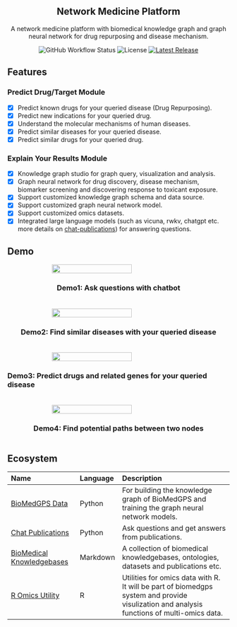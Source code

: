 <h2 align="center">Network Medicine Platform</h2>
<p align="center">A network medicine platform with biomedical knowledge graph and graph neural network for drug repurposing and disease mechanism.</p>

<p align="center">
<img alt="GitHub Workflow Status" src="https://img.shields.io/github/workflow/status/yjcyxky/biomedgps/release?label=Build Status">
<img src="https://img.shields.io/github/license/yjcyxky/biomedgps.svg?label=License" alt="License"> 
<a href="https://github.com/yjcyxky/biomedgps/releases">
<img alt="Latest Release" src="https://img.shields.io/github/release/yjcyxky/biomedgps.svg?label=Latest%20Release"/>
</a>
</p>

## Features

### Predict Drug/Target Module

- [x] Predict known drugs for your queried disease (Drug Repurposing).
- [x] Predict new indications for your queried drug.
- [x] Understand the molecular mechanisms of human diseases.
- [x] Predict similar diseases for your queried disease.
- [x] Predict similar drugs for your queried drug.

<p></p>

### Explain Your Results Module

- [x] Knowledge graph studio for graph query, visualization and analysis.
- [x] Graph neural network for drug discovery, disease mechanism, biomarker screening and discovering response to toxicant exposure.
- [x] Support customized knowledge graph schema and data source.
- [x] Support customized graph neural network model.
- [x] Support customized omics datasets.
- [x] Integrated large language models (such as vicuna, rwkv, chatgpt etc. more details on [chat-publications](https://github.com/yjcyxky/chat-publications)) for answering questions.

<p></p>

## Demo

<div style="display: flex; justify-content: center; flex-direction: column; align-items: center; margin-bottom: 20px;">
<img src="https://github.com/yjcyxky/biomedgps-studio/blob/master/public/assets/chatbot.png?raw=true" width="60%" />
<h3>Demo1: Ask questions with chatbot</h3>
</div>

<div style="display: flex; justify-content: center; flex-direction: column; align-items: center; margin-bottom: 20px;">
<img src="https://github.com/yjcyxky/biomedgps-studio/blob/master/public/assets/disease-similarities.png?raw=true" width="60%" />
<h3>Demo2: Find similar diseases with your queried disease</h3>
</div>

<div style="display: flex; justify-content: center; flex-direction: column; align-items: center; margin-bottom: 20px;">
<img src="https://github.com/yjcyxky/biomedgps-studio/blob/master/public/assets/drug-targets-genes.png?raw=true" width="60%" />
<h3>Demo3: Predict drugs and related genes for your queried disease</h3>
</div>

<div style="display: flex; justify-content: center; flex-direction: column; align-items: center; margin-bottom: 20px;">
<img src="https://github.com/yjcyxky/biomedgps-studio/blob/master/public/assets/path.png?raw=true" width="60%" />
<h3>Demo4: Find potential paths between two nodes</h3>
</div>

<p></p>

## Ecosystem

| Name                                                                              | Language | Description                                                                                                                               |
| :-------------------------------------------------------------------------------- | :------- | :---------------------------------------------------------------------------------------------------------------------------------------- |
| [BioMedGPS Data](https://github.com/yjcyxky/biomedgps-data)                       | Python   | For building the knowledge graph of BioMedGPS and training the graph neural network models.                                               |
| [Chat Publications](https://github.com/yjcyxky/chat-publications)                 | Python   | Ask questions and get answers from publications.                                                                                          |
| [BioMedical Knowledgebases](https://github.com/yjcyxky/biomedical-knowledgebases) | Markdown | A collection of biomedical knowledgebases, ontologies, datasets and publications etc.                                                     |
| [R Omics Utility](https://github.com/yjcyxky/r-omics-utils)                       | R        | Utilities for omics data with R. It will be part of biomedgps system and provide visulization and analysis functions of multi-omics data. |
